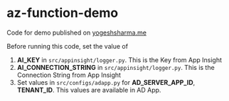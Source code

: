 # az-function-demo

Code for demo published on [yogeshsharma.me](https://yogeshsharma.me/posts/azurefunction/)

Before running this code, set the value of 

1. **AI_KEY** in `src/appinsight/logger.py`. This is the Key from App Insight
2. **AI_CONNECTION_STRING** in `src/appinsight/logger.py`. This is the Connection String from App Insight
3. Set values in `src/configs/adapp.py` for **AD_SERVER_APP_ID**, **TENANT_ID**. This values are available in AD App.